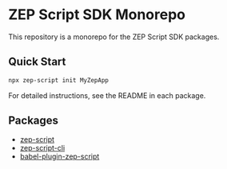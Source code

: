 # ZEP Script SDK Monorepo

This repository is a monorepo for the ZEP Script SDK packages.

## Quick Start

```bash
npx zep-script init MyZepApp
```

For detailed instructions, see the README in each package.

## Packages

- [zep-script](packages/zep-script)
- [zep-script-cli](packages/zep-script-cli)
- [babel-plugin-zep-script](packages/babel-plugin-zep-script)
